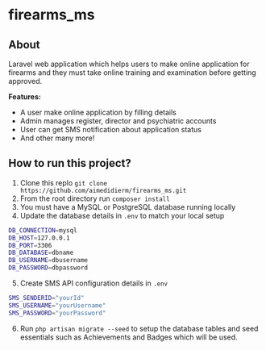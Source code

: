 # firearms_ms

## About

Laravel web application which helps users to make online application for firearms and they must take online training and examination before getting approved.

**Features:**

-   A user make online application by filling details
-   Admin manages register, director and psychiatric accounts
-   User can get SMS notification about application status
-   And other many more!

## How to run this project?

1. Clone this replo ```git clone https://github.com/aimedidierm/firearms_ms.git```
2. From the root directory run ```composer install```
3. You must have a MySQL or PostgreSQL database running locally
4. Update the database details in ```.env``` to match your local setup
```bash
DB_CONNECTION=mysql
DB_HOST=127.0.0.1
DB_PORT=3306
DB_DATABASE=dbname
DB_USERNAME=dbusername
DB_PASSWORD=dbpassword
```
5. Create SMS API configuration details in ```.env```
```bash
SMS_SENDERID="yourId"
SMS_USERNAME="yourUsername"
SMS_PASSWORD="yourPassword"
```
6. Run ```php artisan migrate --seed``` to setup the database tables and seed essentials such as Achievements and Badges which will be used.
